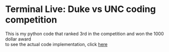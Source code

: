 # Terminal Live: Duke vs UNC coding competition

This is my python code that ranked 3rd in the competition and won the 1000 dollar award <br>
to see the actual code implementation, click <a href="https://github.com/Evansun0622/Ternimal-Live-AI-Coding-Competition/blob/master/algo_strategy.py">here</a>
